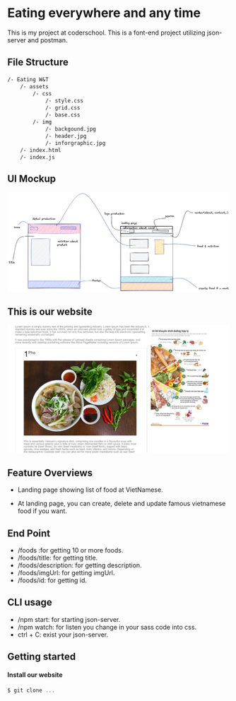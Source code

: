 # Eating everywhere and any time

This is my project at coderschool.
This is a font-end project utilizing json-server and postman.
## File Structure
```
/- Eating W&T
    /- assets
        /- css
            /- style.css
            /- grid.css
            /- base.css
        /- img
            /- backgound.jpg
            /- header.jpg
            /- inforgraphic.jpg
    /- index.html
    /- index.js
```

## UI Mockup

![Layout](assets/img/layout.png)

## This is our website 

![website](assets/img/website.PNG)
## Feature Overviews
- Landing page showing list of food at VietNamese.

- At landing page, you can create, delete and update famous vietnamese food if you want.
## End Point

- /foods :for getting 10 or more foods.
- /foods/title: for getting title.
- /foods/description: for getting description.
- /foods/imgUrl: for getting imgUrl.
- /foods/id: for getting id.

## CLI usage
- /npm start: for starting json-server.
- /npm watch: for listen you change in your sass code into css.
- ctrl + C: exist your json-server.

## Getting started
#### Install our website

```js
$ git clone ... 
```
